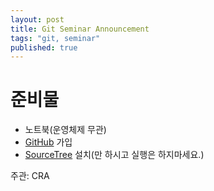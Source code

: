 ```yaml
---
layout: post
title: Git Seminar Announcement
tags: "git, seminar"
published: true
---
```


# 준비물

- 노트북(운영체제 무관)
- [GitHub](https://github.com/) 가입
- [SourceTree](http://www.sourcetreeapp.com/) 설치(만 하시고 실행은 하지마세요.)

주관: CRA
